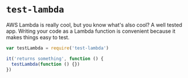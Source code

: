# `test-lambda`

AWS Lambda is really cool, but you know what's also cool? A well tested app. Writing your code as a Lambda function is convenient because it makes things easy to test.

```js
var testLambda = require('test-lambda')

it('returns something', function () {
  testLambda(function () {})
})
```

